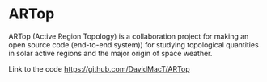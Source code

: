 # ARTop

ARTop (Active Region Topology) is a collaboration project for making an open source code (end-to-end system)) for studying topological quantities in solar active regions and the major origin of space weather.

Link to the code 
https://github.com/DavidMacT/ARTop
